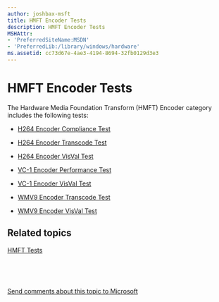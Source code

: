```yaml
---
author: joshbax-msft
title: HMFT Encoder Tests
description: HMFT Encoder Tests
MSHAttr:
- 'PreferredSiteName:MSDN'
- 'PreferredLib:/library/windows/hardware'
ms.assetid: cc73d67e-4ae3-4194-8694-32fb0129d3e3
---
```


# HMFT Encoder Tests


The Hardware Media Foundation Transform (HMFT) Encoder category includes the following tests:

-   [H264 Encoder Compliance Test](h264-encoder-compliance-test.md)

-   [H264 Encoder Transcode Test](h264-encoder-transcode-test.md)

-   [H264 Encoder VisVal Test](h264-encoder-visval-test.md)

-   [VC-1 Encoder Performance Test](vc-1-encoder-performance-test.md)

-   [VC-1 Encoder VisVal Test](vc-1-encoder-visval-test.md)

-   [WMV9 Encoder Transcode Test](wmv9-encoder-transcode-test.md)

-   [WMV9 Encoder VisVal Test](wmv9-encoder-visval-test.md)

## Related topics


[HMFT Tests](hmft-tests.md)

 

 

[Send comments about this topic to Microsoft](mailto:wsddocfb@microsoft.com?subject=Documentation%20feedback%20%5Bp_hck\p_hck%5D:%20HMFT%20Encoder%20Tests%20%20RELEASE:%20%284/27/2016%29&body=%0A%0APRIVACY%20STATEMENT%0A%0AWe%20use%20your%20feedback%20to%20improve%20the%20documentation.%20We%20don't%20use%20your%20email%20address%20for%20any%20other%20purpose,%20and%20we'll%20remove%20your%20email%20address%20from%20our%20system%20after%20the%20issue%20that%20you're%20reporting%20is%20fixed.%20While%20we're%20working%20to%20fix%20this%20issue,%20we%20might%20send%20you%20an%20email%20message%20to%20ask%20for%20more%20info.%20Later,%20we%20might%20also%20send%20you%20an%20email%20message%20to%20let%20you%20know%20that%20we've%20addressed%20your%20feedback.%0A%0AFor%20more%20info%20about%20Microsoft's%20privacy%20policy,%20see%20http://privacy.microsoft.com/default.aspx. "Send comments about this topic to Microsoft")





